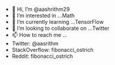 - 👋 Hi, I’m @aashrithm29
- 👀 I’m interested in ...Math
- 🌱 I’m currently learning ...TensorFlow
- 💞️ I’m looking to collaborate on ...Twitter
- 📫 How to reach me ...
- Twitter: @aasrithm 
- StackOverflow: fibonacci_ostrich 
- Reddit: fibonacci_ostrich

<!---
aashrithm29/aashrithm29 is a ✨ special ✨ repository because its `README.md` (this file) appears on your GitHub profile.
You can click the Preview link to take a look at your changes.
--->

